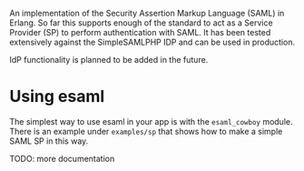 An implementation of the Security Assertion Markup Language (SAML) in Erlang. So far this supports enough of the standard to act as a Service Provider (SP) to perform authentication with SAML. It has been tested extensively against the SimpleSAMLPHP IDP and can be used in production.

IdP functionality is planned to be added in the future.

# Using esaml

The simplest way to use esaml in your app is with the `esaml_cowboy` module. There is an example under `examples/sp` that shows how to make a simple SAML SP in this way.

TODO: more documentation
